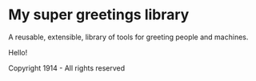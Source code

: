 # My super greetings library

A reusable, extensible, library of tools for greeting people and machines.

Hello!


Copyright 1914 - All rights reserved
